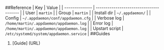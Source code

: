 ##Reference
| Key            | Value                                   |
| -------------- | --------------------------------------- |
| User           | `martin`                                |
| Group          | `martin`                                |
| Install dir    | `~/.appdaemon/`                         |
| Config         | `~/.appdaemon/conf/appdaemon.cfg`       |
| Verbose log    | `/home/martin/.appdaemon/appdaemon.log` |
| Error log      | `/home/martin/.appdaemon/appdaemon.log` |
| Upstart script | `/etc/systemd/system/appdaemon.service` |
##Guides
1. [Guide] (URL)